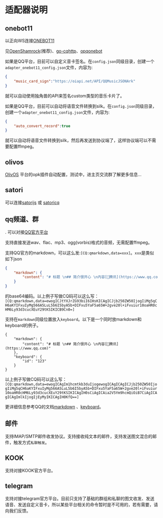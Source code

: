 # 适配器说明

## onebot11

以正向WS连接[ONEBOT11](https://github.com/botuniverse/onebot-11)

见[OpenShamrock](https://github.com/whitechi73/OpenShamrock)(推荐)、[go-cqhttp](https://github.com/Mrs4s/go-cqhttp)、[opqonebot](https://github.com/super1207/opqonebot)

如果是QQ平台，目前可以自定义音卡签名。在`config.json`同级目录，创建一个`adapter_onebot11_config.json`文件，内容为:

```json
{
    "music_card_sign":"https://oiapi.net/API/QQMusicJSONArk"
}
```
就可以自动使用独角兽的API来签名custom类型的音乐卡片了。

如果是QQ平台，目前可以自动将语音文件转换到silk。在`config.json`同级目录，创建一个`adapter_onebot11_config.json`文件，内容为:

```json
{
    "auto_convert_record":true
}
```
就可以自动将语音文件转换到silk，然后再发送到协议端了，这样协议端可以不需要配置ffmpeg。

## olivos

[OlivOS](https://github.com/OlivOS-Team/OlivOS) 平台的opk插件自动配置，测试中，进主页交流群了解更多信息...

## satori

可以连接[satorijs](https://github.com/satorijs) 或 [satoricq](https://github.com/super1207/satoricq)

## qq频道、群
.
可以对接[QQ官方平台](https://q.qq.com/)

支持直接发送wav、flac、mp3、ogg(vorbis)格式的音频，无需配置ffmpeg。

支持QQ官方的markdown，可以这么发:`[CQ:qmarkdown,data=xxx]`。`xxx`是类似如下json
```json
{
    "markdown": {
        "content": "# 标题 \n## 简介很开心 \n内容[🔗腾讯](https://www.qq.com)"
    }
}
```
的base64编码。以上例子写做CQ码可以这么写：
`[CQ:qmarkdown,data=ewogICJtYXJrZG93biI6IHsKICAgICJjb250ZW50IjogIiMg5qCH6aKYIFxuIyMg566A5LuL5b6I5byA5b+DIFxu5YaF5a65W+2gve20l+iFvuiur10oaHR0cHM6Ly93d3cucXEuY29tKSIKICB9Cn0=]`

支持在`markdown`同级位置放入`keyboard`。以下是一个同时放markdown和keyboard的例子。
```
{
    "markdown": {
        "content": "# 标题 \n## 简介很开心 \n内容[🔗腾讯](https://www.qq.com)"
    },
    "keyboard": {
        "id": "123"
    }
}
```
以上例子写做CQ码可以这么写：
`[CQ:qmarkdown,data=ewogICAgIm1hcmtkb3duIjogewogICAgICAgICJjb250ZW50IjogIiMg5qCH6aKYIFxuIyMg566A5LuL5b6I5byA5b+DIFxu5YaF5a65W+2gve20l+iFvuiur10oaHR0cHM6Ly93d3cucXEuY29tKSIKICAgIH0sCiAgICAia2V5Ym9hcmQiOiB7CiAgICAgICAgImlkIjogIjEyMyIKICAgIH0KfQ==]`

更详细信息参考QQ的文档[markdown](https://bot.q.qq.com/wiki/develop/api-v2/server-inter/message/type/markdown.html)
、[keyboard](https://bot.q.qq.com/wiki/develop/api-v2/server-inter/message/trans/msg-btn.html)。

## 邮件

支持IMAP/SMTP邮件收发协议。支持接收纯文本的邮件，支持发送图文混合的邮件，触发方式`私聊触发`。

## KOOK

支持对接KOOK官方平台。

## telegram

支持对接telegram官方平台。目前只支持了基础的群组和私聊的图文收发、发送语音、发送自定义音卡，所以某些平台相关的命令暂时是不可用的，若有需要，请向我们反馈。